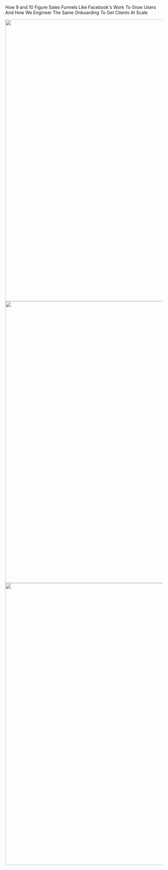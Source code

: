 How 9 and 10 Figure Sales Funnels Like Facebook's Work To Grow Users And How We Engineer The Same Onboarding To Get Clients At Scale

<img src="https://raw.githubusercontent.com/SamPutnam/Index-2018/master/Persuasive%20Design%20Anatomy.png" width=900>

<img src="https://raw.githubusercontent.com/SamPutnam/Index-2018/master/Funnel%20Onboarding%20Process%20Step%20Sequence.png" width=900>

<img src="https://raw.githubusercontent.com/SamPutnam/Index-2018/master/Behavioral%20Program%20Design.png" width=900>






